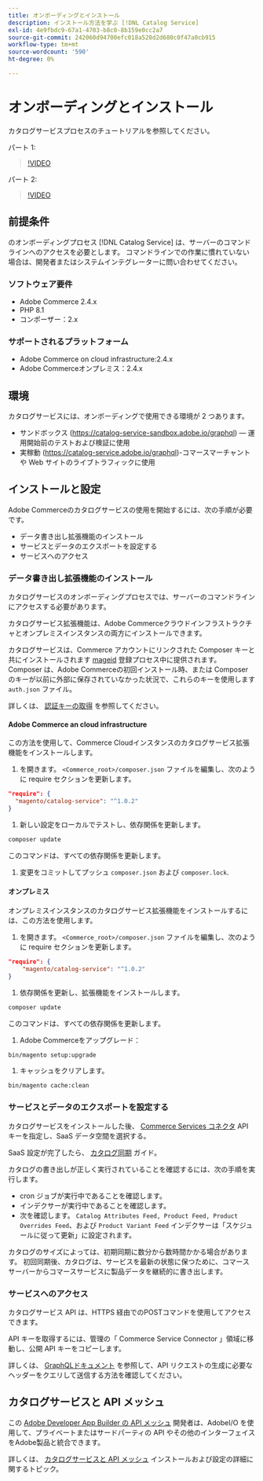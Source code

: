 ```yaml
---
title: オンボーディングとインストール
description: インストール方法を学ぶ [!DNL Catalog Service]
exl-id: 4e9fbdc9-67a1-4703-b8c0-8b159e0cc2a7
source-git-commit: 242060d94700efc018a520d2d680c0f47a0cb915
workflow-type: tm+mt
source-wordcount: '590'
ht-degree: 0%

---
```


# オンボーディングとインストール

カタログサービスプロセスのチュートリアルを参照してください。

パート 1:

>[!VIDEO](https://video.tv.adobe.com/v/3415599)

パート 2:

>[!VIDEO](https://video.tv.adobe.com/v/3415600)

## 前提条件

のオンボーディングプロセス [!DNL Catalog Service] は、サーバーのコマンドラインへのアクセスを必要とします。 コマンドラインでの作業に慣れていない場合は、開発者またはシステムインテグレーターに問い合わせてください。

### ソフトウェア要件

- Adobe Commerce 2.4.x
- PHP 8.1
- コンポーザー：2.x

### サポートされるプラットフォーム

- Adobe Commerce on cloud infrastructure:2.4.x
- Adobe Commerceオンプレミス：2.4.x

## 環境

カタログサービスには、オンボーディングで使用できる環境が 2 つあります。

- サンドボックス (https://catalog-service-sandbox.adobe.io/graphql) — 運用開始前のテストおよび検証に使用
- 実稼動 (https://catalog-service.adobe.io/graphql)-コマースマーチャントや Web サイトのライブトラフィックに使用

## インストールと設定

Adobe Commerceのカタログサービスの使用を開始するには、次の手順が必要です。

- データ書き出し拡張機能のインストール
- サービスとデータのエクスポートを設定する
- サービスへのアクセス

### データ書き出し拡張機能のインストール

カタログサービスのオンボーディングプロセスでは、サーバーのコマンドラインにアクセスする必要があります。

カタログサービス拡張機能は、Adobe Commerceクラウドインフラストラクチャとオンプレミスインスタンスの両方にインストールできます。

カタログサービスは、Commerce アカウントにリンクされた Composer キーと共にインストールされます [mageid](https://developer.adobe.com/commerce/marketplace/guides/sellers/profile-personal/#field-descriptions) 登録プロセス中に提供されます。 Composer は、Adobe Commerceの初回インストール時、または Composer のキーが以前に外部に保存されていなかった状況で、これらのキーを使用します `auth.json` ファイル。

詳しくは、 [認証キーの取得](https://experienceleague.adobe.com/docs/commerce-operations/installation-guide/prerequisites/authentication-keys.html) を参照してください。

#### Adobe Commerce an cloud infrastructure

この方法を使用して、Commerce Cloudインスタンスのカタログサービス拡張機能をインストールします。

1. を開きます。 `<Commerce_root>/composer.json` ファイルを編集し、次のように require セクションを更新します。

```json
"require": {
  "magento/catalog-service": "^1.0.2"
}
```

1. 新しい設定をローカルでテストし、依存関係を更新します。

```bash
composer update
```

このコマンドは、すべての依存関係を更新します。

1. 変更をコミットしてプッシュ `composer.json` および `composer.lock`.

#### オンプレミス

オンプレミスインスタンスのカタログサービス拡張機能をインストールするには、この方法を使用します。

1. を開きます。 `<Commerce_root>/composer.json` ファイルを編集し、次のように require セクションを更新します。

```json
"require": {
    "magento/catalog-service": "^1.0.2"
}
```

1. 依存関係を更新し、拡張機能をインストールします。

```bash
composer update
```

このコマンドは、すべての依存関係を更新します。

1. Adobe Commerceをアップグレード：

```bash
bin/magento setup:upgrade
```

1. キャッシュをクリアします。

```bash
bin/magento cache:clean
```

### サービスとデータのエクスポートを設定する

カタログサービスをインストールした後、 [Commerce Services コネクタ](https://experienceleague.adobe.com/docs/commerce-merchant-services/user-guides/integration-services/saas.html#apikey) API キーを指定し、SaaS データ空間を選択する。

SaaS 設定が完了したら、 [カタログ同期](https://experienceleague.adobe.com/docs/commerce-merchant-services/user-guides/data-services/catalog-sync.html) ガイド。

カタログの書き出しが正しく実行されていることを確認するには、次の手順を実行します。

- cron ジョブが実行中であることを確認します。
- インデクサーが実行中であることを確認します。
- 次を確認します。 `Catalog Attributes Feed, Product Feed, Product Overrides Feed`、および `Product Variant Feed` インデクサーは「スケジュールに従って更新」に設定されます。

カタログのサイズによっては、初期同期に数分から数時間かかる場合があります。 初回同期後、カタログは、サービスを最新の状態に保つために、コマースサーバーからコマースサービスに製品データを継続的に書き出します。

### サービスへのアクセス

カタログサービス API は、HTTPS 経由でのPOSTコマンドを使用してアクセスできます。

API キーを取得するには、管理の「 Commerce Service Connector 」領域に移動し、公開 API キーをコピーします。

詳しくは、 [GraphQLドキュメント](https://developer.adobe.com/commerce/webapi/graphql/) を参照して、API リクエストの生成に必要なヘッダーをクエリして送信する方法を確認してください。

## カタログサービスと API メッシュ

この [Adobe Developer App Builder の API メッシュ](https://developer.adobe.com/graphql-mesh-gateway/gateway/overview/) 開発者は、AdobeI/O を使用して、プライベートまたはサードパーティの API やその他のインターフェイスをAdobe製品と統合できます。

詳しくは、  [カタログサービスと API メッシュ](mesh.md) インストールおよび設定の詳細に関するトピック。
